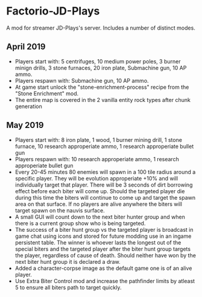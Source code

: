 # Factorio-JD-Plays


A mod for streamer JD-Plays's server. Includes a number of distinct modes.

April 2019
-----------

- Players start with: 5 centrifuges, 10 medium power poles, 3 burner minign drills, 3 stone furnaces, 20 iron plate, Submachine gun, 10 AP ammo.
- Players respawn with: Submachine gun, 10 AP ammo.
- At game start unlock the "stone-enrichment-process" recipe from the "Stone Enrichment" mod.
- The entire map is covered in the 2 vanilla entity rock types after chunk generation

May 2019
---------

- Players start with: 8 iron plate, 1 wood, 1 burner mining drill, 1 stone furnace, 10 research approperiate ammo, 1 research approperiate bullet gun
- Players respawn with: 10 research approperiate ammo, 1 research approperiate bullet gun
- Every 20-45 minutes 80 enemies will spawn in a 100 tile radius around a specific player. They will be evolution approperiate +10% and will individually target that player. There will be 3 seconds of dirt borrowing effect before each biter will come up. Should the targeted player die during this time the biters will continue to come up and target the spawn area on that surface. If no players are alive anywhere the biters will target spawn on the nauvis surface.
- A small GUI will count down to the next biter hunter group and when there is a current group show who is being targeted.
- The success of a biter hunt group vs the targeted player is broadcast in game chat using icons and stored for future modding use in an ingame persistent table. The winner is whoever lasts the longest out of the special biters and the targeted player after the biter hunt group targets the player, regardless of cause of death. Should neither have won by the next biter hunt group it is declared a draw.
- Added a character-corpse image as the default game one is of an alive player.
- Use Extra Biter Control mod and increase the pathfinder limits by atleast 5 to ensure all biters path to target quickly.